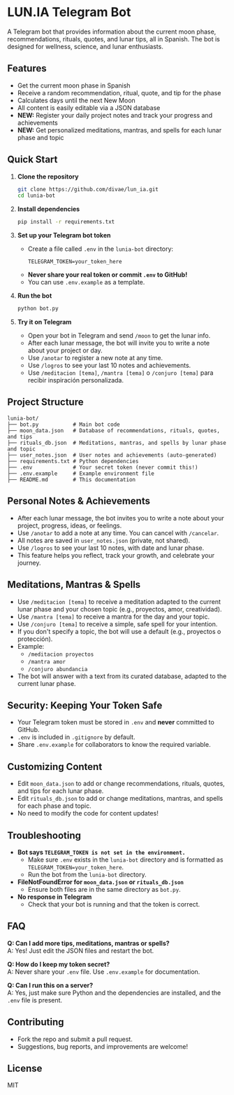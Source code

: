 # LUN.IA Telegram Bot

A Telegram bot that provides information about the current moon phase, recommendations, rituals, quotes, and lunar tips, all in Spanish. The bot is designed for wellness, science, and lunar enthusiasts.

## Features
- Get the current moon phase in Spanish
- Receive a random recommendation, ritual, quote, and tip for the phase
- Calculates days until the next New Moon
- All content is easily editable via a JSON database
- **NEW:** Register your daily project notes and track your progress and achievements
- **NEW:** Get personalized meditations, mantras, and spells for each lunar phase and topic

## Quick Start

1. **Clone the repository**
   ```bash
   git clone https://github.com/divae/lun_ia.git
   cd lunia-bot
   ```

2. **Install dependencies**
   ```bash
   pip install -r requirements.txt
   ```

3. **Set up your Telegram bot token**
   - Create a file called `.env` in the `lunia-bot` directory:
     ```
     TELEGRAM_TOKEN=your_token_here
     ```
   - **Never share your real token or commit `.env` to GitHub!**
   - You can use `.env.example` as a template.

4. **Run the bot**
   ```bash
   python bot.py
   ```

5. **Try it on Telegram**
   - Open your bot in Telegram and send `/moon` to get the lunar info.
   - After each lunar message, the bot will invite you to write a note about your project or day.
   - Use `/anotar` to register a new note at any time.
   - Use `/logros` to see your last 10 notes and achievements.
   - Use `/meditacion [tema]`, `/mantra [tema]` o `/conjuro [tema]` para recibir inspiración personalizada.

## Project Structure

```
lunia-bot/
├── bot.py           # Main bot code
├── moon_data.json   # Database of recommendations, rituals, quotes, and tips
├── rituals_db.json  # Meditations, mantras, and spells by lunar phase and topic
├── user_notes.json  # User notes and achievements (auto-generated)
├── requirements.txt # Python dependencies
├── .env             # Your secret token (never commit this!)
├── .env.example     # Example environment file
├── README.md        # This documentation
```

## Personal Notes & Achievements
- After each lunar message, the bot invites you to write a note about your project, progress, ideas, or feelings.
- Use `/anotar` to add a note at any time. You can cancel with `/cancelar`.
- All notes are saved in `user_notes.json` (private, not shared).
- Use `/logros` to see your last 10 notes, with date and lunar phase.
- This feature helps you reflect, track your growth, and celebrate your journey.

## Meditations, Mantras & Spells
- Use `/meditacion [tema]` to receive a meditation adapted to the current lunar phase and your chosen topic (e.g., proyectos, amor, creatividad).
- Use `/mantra [tema]` to receive a mantra for the day and your topic.
- Use `/conjuro [tema]` to receive a simple, safe spell for your intention.
- If you don't specify a topic, the bot will use a default (e.g., proyectos o protección).
- Example:
  - `/meditacion proyectos`
  - `/mantra amor`
  - `/conjuro abundancia`
- The bot will answer with a text from its curated database, adapted to the current lunar phase.

## Security: Keeping Your Token Safe
- Your Telegram token must be stored in `.env` and **never** committed to GitHub.
- `.env` is included in `.gitignore` by default.
- Share `.env.example` for collaborators to know the required variable.

## Customizing Content
- Edit `moon_data.json` to add or change recommendations, rituals, quotes, and tips for each lunar phase.
- Edit `rituals_db.json` to add or change meditations, mantras, and spells for each phase and topic.
- No need to modify the code for content updates!

## Troubleshooting
- **Bot says `TELEGRAM_TOKEN is not set in the environment.`**
  - Make sure `.env` exists in the `lunia-bot` directory and is formatted as `TELEGRAM_TOKEN=your_token_here`.
  - Run the bot from the `lunia-bot` directory.
- **FileNotFoundError for `moon_data.json` or `rituals_db.json`**
  - Ensure both files are in the same directory as `bot.py`.
- **No response in Telegram**
  - Check that your bot is running and that the token is correct.

## FAQ
**Q: Can I add more tips, meditations, mantras or spells?**  
A: Yes! Just edit the JSON files and restart the bot.

**Q: How do I keep my token secret?**  
A: Never share your `.env` file. Use `.env.example` for documentation.

**Q: Can I run this on a server?**  
A: Yes, just make sure Python and the dependencies are installed, and the `.env` file is present.

## Contributing
- Fork the repo and submit a pull request.
- Suggestions, bug reports, and improvements are welcome!

## License
MIT 